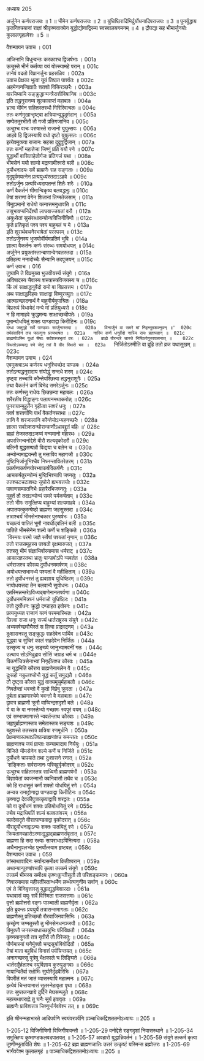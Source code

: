 अध्यायः 205

अर्जुनेन कर्णपराजयः ॥ 1 ॥ भीमेन कर्णपराजयः ॥ 2 ॥ युधिष्ठिरादिभिर्दुर्योधनादिपराजयः ॥ 3 ॥ पुनर्युद्धाय कृतनिश्चयानां राज्ञां श्रीकृष्णवाक्येन युद्धोद्योगाद्विरम्य स्वस्वालयगमनम् ॥ 4 ॥ द्रौपद्या सह भीमार्जुनयोः कुलालगृहप्रवेशः ॥ 5 ॥

वैशम्पायन उवाच ।	001  

अजिनानि विधुन्वन्तः करकाश्च द्विजर्षभाः ।	001a  
ऊचुस्ते भीर्न कर्तव्या वयं योत्स्यामहे परान् ॥	001c  
तानेवं वदतो विप्रानर्जुनः प्रहसन्निव ।	002a  
उवाच प्रेक्षका भूत्वा यूयं तिष्ठत पार्श्वतः ॥	002c  
अहमेनानजिह्माग्रैः शतशो विकिरञ्छरैः ।	003a  
वारयिष्यामि सङ्क्रुद्धान्मन्त्रैराशीविषानिव ॥	003c  
इति तद्धनुरानम्य शुल्कावाप्तं महाबलः ।	004a  
भ्रात्रा भीमेन सहितस्तस्थौ गिरिरिवाचलः ॥	004c  
ततः कर्णमुखान्दृष्ट्वा क्षत्रियान्युद्धदुर्मदान् ।	005a  
सम्पेततुरभीतौ तौ गजौ प्रतिगजानिव ॥	005c  
ऊचुश्च वाचः परुषास्ते राजानो युयुत्सवः ।	006a  
आहवे हि द्विजस्यापि वधो दृष्टो युयुत्सतः ॥	006c  
इत्येवमुक्त्वा राजानः सहसा दुद्रुवुर्द्विजान् ।	007a  
ततः कर्णो महातेजा जिष्णुं प्रति ययौ रणे ॥	007c  
युद्धार्थी वासिताहेतोर्गजः प्रतिगजं यथा ।	008a  
भीमसेनं ययौ शल्यो मद्राणामीश्वरो बली ॥	008c  
दुर्योधनादयः सर्वे ब्राह्मणैः सह सङ्गताः ।	009a  
मृदुपूर्वमयत्नेन प्रत्ययुध्यंस्तदाऽऽहवे ॥	009c  
ततोऽर्जुनः प्रत्यविध्यदापतन्तं शितैः शरैः ।	010a  
कर्णं वैकर्तनं श्रीमान्विकृष्य बलवद्धनुः ॥	010c  
तेषां शराणां वेगेन शितानां तिग्मतेजसाम् ।	011a  
विमुह्यमानो राधेयो यत्नात्तमनुधावति ॥	011c  
तावुभावप्यनिर्देश्यौ लाघवाज्जयतां वरौ ।	012a  
अयुध्येतां सुसंरब्धावन्योन्यविजिगीषिणौ ॥	012c  
कृते प्रतिकृतं पश्य पश्य बाहुबलं च मे ।	013a  
इति शूरार्थवचनैरभाषेतां परस्परम् ॥	013c  
ततोऽर्जुनस्य भुजयोर्वीर्यमप्रतिमं भुवि ।	014a  
ज्ञात्वा वैकर्तनः कर्णः संरब्धः समयोधयत् ॥	014c  
अर्जुनेन प्रयुक्तांस्तान्बाणान्वेगवतस्तदा ।	015a  
प्रतिहत्य ननादोच्चैः सैन्यानि तदपूजयन् ॥	015c  
कर्ण उवाच ।	016  
तुष्यामि ते विप्रमुख्य भुजवीयर्स्य संयुगे ।	016a  
अविषादस्य चैवास्य शस्त्रास्त्रविजयस्य च ॥	016c  
किं त्वं साक्षाद्धनुर्वेदो रामो वा विप्रसत्तम ।	017a  
अथ साक्षाद्धरिहयः साक्षाद्वा विष्णुरच्युतः ॥	017c  
आत्मप्रच्छादनार्थं वै बाहुवीर्यमुपाश्रितः ।	018a  
विप्ररूपं विधायेदं मन्ये मां प्रतियुध्यसे ॥	018c  
न हि मामाहवे क्रुद्धमन्यः साक्षाच्छचीपतेः ।	019a  
पुमान्योधयितुं शक्तः पाण्डवाद्वा किरीटिनः ॥	019c  
`दग्धा जतुगृहे सर्वे पाण्डवाः सार्जुनास्तदा ।	020a  
विनार्जुनं वा समरे मां निहन्तुमशक्नुवन् ॥'	020c  
तमेवंवादिनं तत्र फाल्गुनः प्रत्यभाषत ।	021a  
नास्मि कर्ण धनुर्वेदो नास्मि रामः प्रतापवान् ॥	021c  
ब्राह्मणोऽस्मि युधां श्रेष्ठः सर्वशस्त्रभृतां वरः ।	022a  
ब्राह्मे पौरन्दरे चास्त्रे निष्ठितोगुरुशासनात् ॥	022c  
स्थितोऽस्म्यद्य रणे जेतुं त्वां वै वीर स्थिरो भव ।	023a  
`निर्जितोऽस्मीति वा ब्रूहि ततो व्रज यथासुखम् ॥	023c  
वैशम्पायन उवाच ।	024  
एवमुक्त्वाऽथ कर्णस्य धनुश्चिच्छेद पाण्डवः ।	024a  
ततोऽन्यद्धनुरादाय संयोद्धुं सन्दधे शरम् ॥	024c  
दृष्ट्वा तच्चापि कौन्तेयश्छित्वा तद्धनुराशुगैः ।	025a  
तथा वैकर्तनं कर्णं बिभेद समरेऽर्जुनः ॥	025c  
ततः कर्णस्तु राधेयः छिन्नछन्वा महाबलः ।	026a  
शरैरतीव विद्धाङ्गः पलायनमथाकरोत् ॥	026c  
पुनरायान्मुहूर्तेन गृहीत्वा सशरं धनुः ।	027a  
ववर्ष शरवर्षाणि पार्थं वैकर्तनस्तथा ॥	027c  
तानि वै शरजालानि कौन्तेयोऽभ्यहनच्छरैः ।	028a  
ज्ञात्वा सर्वाञ्शरान्घोरान्कर्णोऽधावद्द्रुतं बहिः ॥'	028c  
ब्राह्मं तेजस्तदाऽजय्यं मन्यमानो महारथः ।	029a  
अपरस्मिन्वनोद्देशे वीरौ शल्यवृकोदरौ ॥	029c  
बलिनौ युद्धसम्पन्नौ विद्यया च बलेन च ।	030a  
अन्योन्यमाह्वयन्तौ तु मत्ताविव महागजौ ॥	030c  
मुष्टिभिर्जानुभिश्चैव निघ्नन्तावितरेतरम् ।	031a  
प्रकर्षणाकर्षणयोरभ्याकर्षविकर्षणैः ॥	031c  
आचकर्षतुरन्योन्यं मुष्टिभिश्चापि जघ्नतुः ।	032a  
ततश्चटचटाशब्दः सुघोरो ह्यभवत्तयोः ॥	032c  
पाषाणसम्पातनिभैः प्रहारैरभिजघ्नतुः ।	033a  
मुहूर्तं तौ तदाऽन्योन्यं समरे पर्यकर्षताम् ॥	033c  
ततो भीमः समुत्क्षिप्य बाहुभ्यां शल्यमाहवे ।	034a  
अपातयत्कुरुश्रेष्ठो ब्राह्मणा जहसुस्तदा ॥	034c  
तत्राश्चर्यं भीमसेनश्चकार पुरुषर्षभः ।	035a  
यच्छल्यं पातितं भूमौ नावधीद्बलिनं बली ॥	035c  
पातिते भीमसेनेन शल्ये कर्णे च शङ्किते ।	036a  
`विस्मयः परमो जज्ञे सर्वेषां पश्यतां नृणाम् ॥	036c  
ततो राजसमूहस्य पश्यतो वृक्षमारुजत् ।	037a  
ततस्तु भीमं संज्ञाभिर्वारयामास धर्मराट् ॥	037c  
आकारज्ञस्तथा भ्रातुः पाण्डवोऽपि न्यवर्तत ।	038a  
धर्मराजश्च कौरव्य दुर्योधनममर्षणम् ॥	038c  
अयोधयत्सभामध्ये पश्यतां वै महीक्षिताम् ।	039a  
ततो दुर्योधनस्तं तु ह्यवज्ञाय युधिष्ठिरम् ॥	039c  
नायोधयत्तदा तेन बलवान्वै सुयोधनः ।	040a  
एतस्मिन्नन्तरेऽविध्यद्बाणेनानतपर्वणा ॥	040c  
दुर्योधनममित्रघ्नं धर्मराजो युधिष्ठिरः ।	041a  
ततो दुर्योधनः क्रुद्धो दण्डाहत इवोरगः ॥	041c  
प्रत्ययुध्यत राजानं यत्नं परममास्थितः ।	042a  
छित्त्वा राजा धनुः सज्यं धार्तराष्ट्रस्य संयुगे ॥	042c  
अभ्यवर्षच्छरौघैस्तं स हित्वा प्राद्रवद्रणम् ।	043a  
दुःशासनस्तु सङ्क्रुद्धः सहदेवेन पार्थिव ॥	043c  
युद्ध्वा च सुचिरं कालं सहदेवेन निर्जितः ।	044a  
उत्सृज्य च धनुः सङ्ख्ये जानुभ्यामवनीं गतः ।	044c  
उत्थाय सोऽभिदुद्राव सोसिं जग्राह चर्म च ॥	044e  
विकर्णचित्रसेनाभ्यां निगृहीतश्च कौरवः ।	045a  
मा युद्धमिति कौरव्य ब्राह्मणेनाबलेन वै ॥	045c  
दुःसहो नकुलश्चोभौ युद्धं कर्तुं समुद्यतै ।	046a  
तौ दृष्ट्वा कौरवा युद्धं वाक्यमूचुर्महाबलौ ॥	046c  
निवर्तन्तां भवन्तो वै कुतो विप्रेषु क्रूरता ।	047a  
दुर्बला ब्राह्मणाश्चेमे भवन्तो वै महाबलाः ॥	047c  
द्वावत्र ब्राह्मणौ क्रूरौ वाय्विन्द्रसदृशौ बले ।	048a  
ये वा के वा नमस्तेभ्यो गच्छामः स्वपुरं वयम् ॥	048c  
एवं सम्भाषमाणास्ते न्यवर्तन्ताथ कौरवाः ।	049a  
जहृषुर्ब्राह्मणास्तत्र समेतास्तत्र सङ्घशः ॥	049c  
बहुशस्ते ततस्तत्र क्षत्रिया रणमूर्धनि ।	050a  
प्रेक्षमाणास्तथाऽतिष्ठन्ब्राह्मणांश्च समन्ततः ॥	050c  
ब्राह्मणाश्च जयं प्राप्ताः कन्यामादाय निर्ययुः ।	051a  
विजिते भीमसेनेन शल्ये कर्णे च निर्जिते ॥	051c  
दुर्योधने चापयाते तथा दुःशासने रणात् ।	052a  
'शङ्किताः सर्वराजानः परिवव्रुर्वृकोदरम् ॥	052c  
ऊचुश्च सहितास्तत्र साध्विमौ ब्राह्मणर्षभौ ।	053a  
विज्ञायेतां क्वजन्मानौ क्वनिवासौ तथैव च ॥	053c  
को हि राधासुतं कर्णं शक्तो योधयितुं रणे ।	054a  
अन्यत्र रामाद्द्रोणाद्वा पाण्डवाद्वा किरीटिनः ॥	054c  
कृष्णाद्वा देवकीपुत्रात्कृपाद्वापि शरद्वतः ।	055a  
को वा दुर्योधनं शक्तः प्रतियोधयितुं रणे ॥	055c  
तथैव मद्राधिपतिं शल्यं बलवतांवरम् ।	056a  
बलदेवादृते वीरात्पाण्डवाद्वा वृकोदरात् ॥	056c  
वीराद्दुर्योधनाद्वाऽन्यः शक्तः पातयितुं रणे ।	057a  
क्रियतामवहारोऽस्माद्युद्धाद्ब्राह्मणसंवृतात् ॥	057c  
ब्राह्मणा हि सदा रक्ष्याः सापराधाऽपिनित्यदा ।	058a  
अथैनानुपलभ्येह पुनर्योत्स्याम हृष्टवत् ॥	058c  
वैशम्पायन उवाच ।	059  
तांस्तथावादिनः सर्वान्प्रसमीक्ष्य क्षितीश्वरान् ।	059a  
अथान्यान्पुरुषांश्चापि कृत्वा तत्कर्म संयुगे ॥	059c  
तत्कर्म भीमस्य समीक्ष्य कृष्णःकुन्तीसुतौ तौ परिशङ्कमानः ।	060a  
निवारयामास महीपतींस्तान्धर्मेण लब्धेत्यनुनीय सर्वान् ॥	060c  
एवं ते विनिवृत्तास्तु युद्धाद्युद्धविशारदाः ।	061a  
यथावासं ययुः सर्वे विस्मिता राजसत्तमाः ॥	061c  
वृत्तो ब्रह्मोत्तरो रङ्गः पाञ्चाली ब्राह्मणैर्वृता ।	062a  
इति ब्रुवन्तः प्रययुर्ये तत्रासन्समागताः ॥	062c  
ब्राह्मणैस्तु प्रतिच्छन्नौ रौरवाजिनवासिभिः ।	063a  
कृच्छ्रेण जग्मतुस्तौ तु भीमसेनधनञ्जयौ ॥	063c  
विमुक्तौ जनसम्बाधाच्छत्रुभिः परिविक्षतौ ।	064a  
कृष्णयानुगतौ तत्र नृवीरौ तौ विरेजतुः ॥	064c  
पौर्णमास्यां घनैर्मुक्तौ चन्द्रसूर्याविवोदितौ ।	065a  
तेषां माता बहुविधं विनाशं पर्यचिन्तयत् ॥	065c  
अनागच्छत्सु पुत्रेषु भैक्षकाले च लिङ्घिते ।	066a  
धार्तराष्ट्रैर्हताश्च स्युर्विज्ञाय कुरुपुङ्गवाः ॥	066c  
मायान्वितैर्वा रक्षोभिः सुघोरैर्दृढवैरिभिः ।	067a  
विपरीतं मतं जातं व्यासस्यापि महात्मनः ॥	067c  
इत्येवं चिन्तयामासं सुतस्नेहावृता पृथा ।	068a  
ततः सुप्तजनप्राये दुर्दिने मेघसम्प्लुते ॥	068c  
महत्यथापराह्णे तु घनैः सूर्य इवावृतः ।	069a  
ब्राह्मणैः प्राविशत्तत्र जिष्णुर्भार्गववेश्म तत् ॥ ॥	069c  

इति श्रीमन्महाभारते आदिपर्वणि स्वयंवरपर्वणि प़ञ्चाधिकद्विशततमोऽध्यायः ॥ 205 ॥

1-205-12 विजिगीषिणौ विजिगीषावन्तौ ॥ 1-205-29 वनोद्देशे रङ्गदृशां निवासस्थाने ॥ 1-205-34 समुत्क्षिप्य कूष्माण्डफलवदपातयत् ॥ 1-205-57 अवहारो युद्धान्निवर्तनं ॥ 1-205-59 संयुगे तत्कर्म कृत्वा तूष्णीम्भूताविति शेषः ॥ 1-205-62 ब्रह्म ब्राह्मणजातिः उत्तरं उत्कृष्टं यस्मिन्स ब्रह्मोत्तरः ॥ 1-205-69 भार्गववेश्म कुलालगृहं ॥ पाञ्चाधिकद्विशततमोऽध्यायः ॥ 205 ॥
